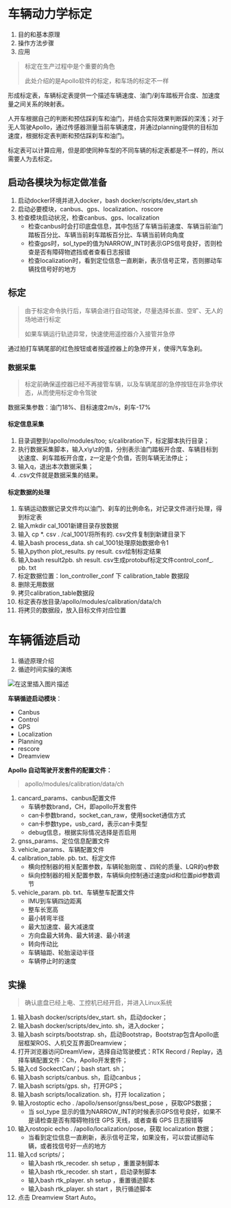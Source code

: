 # 车辆动力学标定

1. 目的和基本原理
2. 操作方法步骤
3. 应用

> 标定在生产过程中是个重要的角色
>
> 此处介绍的是Apollo软件的标定，和车场的标定不一样

形成标定表，车辆标定表提供一个描述车辆速度、油门/刹车踏板开合度、加速度量之间关系的映射表。

人开车根据自己的判断和预估踩刹车和油门，并结合实际效果判断踩的深浅；对于无人驾驶Apollo，通过传感器测量当前车辆速度，并通过planning提供的目标加速度，根据标定表判断和预估踩刹车和油门。

标定表可以计算应用，但是即使同种车型的不同车辆的标定表都是不一样的，所以需要人为去标定。

## 启动各模块为标定做准备

1. 启动docker环境并进入docker，bash docker/scripts/dev_start.sh
2. 启动必要模块，canbus、gps、localization、roscore
3. 检查模块启动状况，检查canbus、gps、localization
   * 检查canbus时会打印底盘信息，其中包括了车辆当前速度、车辆当前油门踏板百分比、车辆当前刹车踏板百分比、车辆当前转向角度
   * 检查gps时，sol_type的值为NARROW_INT时表示GPS信号良好，否则检查是否有障碍物遮挡或者查看日志报错
   * 检查localization时，看到定位信息一直刷新，表示信号正常，否则挪动车辆找信号好的地方

## 标定

> 由于标定命令执行后，车辆会进行自动驾驶，尽量选择长直、空旷、无人的场地进行标定
>
> 如果车辆运行轨迹异常，快速使用遥控器介入接管并急停

通过拍打车辆尾部的红色按钮或者按遥控器上的急停开关，使得汽车急刹。

### 数据采集

> 标定前确保遥控器已经不再接管车辆，以及车辆尾部的急停按钮在非急停状态，从而使用标定命令驾驶

数据采集参数：油门18%、目标速度2m/s，刹车-17%

#### 标定信息采集

1. 目录调整到/apollo/modules/too; s/calibration下，标定脚本执行目录；
2. 执行数据采集脚本，输入x\y\z的值，分别表示油门踏板开合度、车辆目标到达速度、刹车踏板开合度，z一定是个负值，否则车辆无法停止；
3. 输入q，退出本次数据采集；
4. .csv文件就是数据采集的结果。

#### 标定数据的处理

1. 车辆运动数据记录文件均以油门、刹车的比例命名，对记录文件进行处理，得到标定表
2. 输入mkdir cal_1001新建目录存放数据
3. 输入 cp *. csv . /cal_1001/将所有的. csv文件复制到新建目录下
4. 输入bash process_data. sh cal_1001处理原始数据命令1
5. 输入python plot_results. py result. csv绘制标定结果
6. 输入bash result2pb. sh result. csv生成protobuf标定文件control_conf_. pb. txt
7. 标定数据位置：lon_controller_conf 下 calibration_table 数据段
8. 删除无用数据
9. 拷贝calibration_table数据段
10. 标定表存放目录/apollo/modules/calibration/data/ch
11. 将拷贝的数据段，放入目标文件对应位置

# 车辆循迹启动

1. 循迹原理介绍
2. 循迹时间实操的演练

![在这里插入图片描述](https://img-blog.csdnimg.cn/20200814214613779.png?x-oss-process=image/watermark,type_ZmFuZ3poZW5naGVpdGk,shadow_10,text_aHR0cHM6Ly9ibG9nLmNzZG4ubmV0L1Jva29CYXNpbGlzaw==,size_16,color_FFFFFF,t_70#pic_center)

**车辆循迹启动模块**：

* Canbus
* Control
* GPS
* Localization
* Planning
* rescore
* Dreamview

**Apollo 自动驾驶开发套件的配置文件：**

> apollo/modules/calibration/data/ch

1. cancard_params、canbus配置文件
   * 车辆参数brand，CH，即apollo开发套件
   * can卡参数brand，socket_can_raw，使用socket通信方式
   * can卡参数type，usb_card，表示can卡类型
   * debug信息，根据实际情况选择是否启用
2. gnss_params、定位信息配置文件
3. vehicle_params、车辆配置文件
4. calibration_table. pb. txt、标定文件
   * 横向控制器的相关配置参数，车辆轮胎刚度 、四轮的质量、LQR的q参数
   * 纵向控制器的相关配置参数，车辆纵向控制通过速度pid和位置pid参数调节
5. vehicle_param. pb. txt、车辆整车配置文件
   * IMU到车辆四边距离
   * 整车长宽高
   * 最小转弯半径
   * 最大加速度、最大减速度
   * 方向盘最大转角、最大转速、最小转速
   * 转向传动比
   * 车辆轴距、轮胎滚动半径
   * 车辆停止时的速度

## 实操

> 确认底盘已经上电、工控机已经开启，并进入Linux系统

1. 输入bash docker/scripts/dev_start. sh，启动docker；
2. 输入bash docker/scripts/dev_into. sh，进入docker；
3. 输入bash scirpts/bootstrap. sh，启动Bootstrap，Bootstrap包含Apollo底层框架ROS、人机交互界面Dreamview；
4. 打开浏览器访问DreamView，选择自动驾驶模式：RTK Record / Replay，选择车辆配置文件：Ch，Apollo开发套件；
5. 输入cd SockectCan/；bash start. sh；
6. 输入bash scripts/canbus. sh，启动canbus；
7. 输入bash scripts/gps. sh，打开GPS；
8. 输入bash scripts/localization. sh，打开 localization；
9. 输入rostoptic echo . /apollo/sensor/gnss/best_pose ，获取GPS数据；
   * 当 sol_type 显示的值为NARROW_INT的时候表示GPS信号良好，如果不是请检查是否有障碍物挡住 GPS 天线，或者查看 GPS 日志报错等
10. 输入rostopic echo . /apollo/localization/pose，获取 localization 数据；
    * 当看到定位信息一直刷新，表示信号正常，如果没有，可以尝试挪动车辆，或者找信号好一点的地方
11. 输入cd scripts/；
    * 输入bash rtk_recoder. sh setup ，重置录制脚本
    * 输入bash rtk_recoder. sh start ，启动录制脚本
    * 输入bash rtk_player. sh setup ，重置循迹脚本
    * 输入bash rtk_player. sh start ，执行循迹脚本
12. 点击 Dreamview Start Auto。